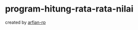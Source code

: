 # program-hitung-rata-rata-nilai
created by <a href="https://arfian-id.web.app" target="_blank">arfian-rp</a>
